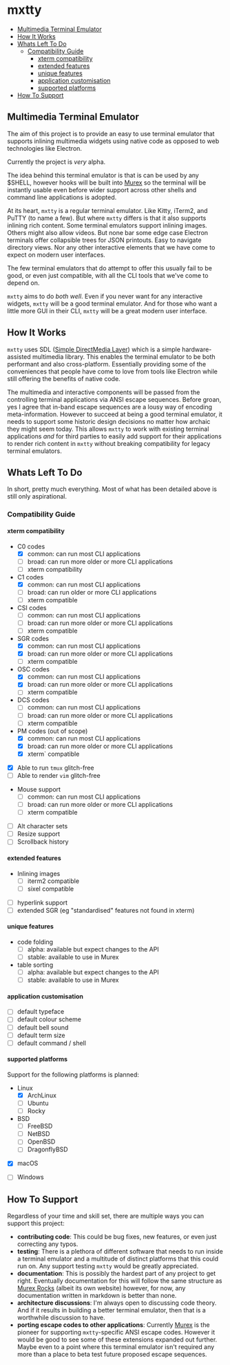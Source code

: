 <h1>mxtty</h1>

- [Multimedia Terminal Emulator](#multimedia-terminal-emulator)
- [How It Works](#how-it-works)
- [Whats Left To Do](#whats-left-to-do)
  - [Compatibility Guide](#compatibility-guide)
    - [xterm compatibility](#xterm-compatibility)
    - [extended features](#extended-features)
    - [unique features](#unique-features)
    - [application customisation](#application-customisation)
    - [supported platforms](#supported-platforms)
- [How To Support](#how-to-support)

## Multimedia Terminal Emulator

The aim of this project is to provide an easy to use terminal emulator that
supports inlining multimedia widgets using native code as opposed to web
technologies like Electron.

Currently the project is _very_ alpha.

The idea behind this terminal emulator is that is can be used by any $SHELL,
however hooks will be built into [Murex](https://github.com/lmorg/murex) so
the terminal will be instantly usable even before wider support across other
shells and command line applications is adopted.

At its heart, `mxtty` is a regular terminal emulator. Like Kitty, iTerm2, and
PuTTY (to name a few). But where `mxtty` differs is that it also supports
inlining rich content. Some terminal emulators support inlining images. Others
might also allow videos. But none bar some edge case Electron terminals offer
collapsible trees for JSON printouts. Easy to navigate directory views. Nor any
other interactive elements that we have come to expect on modern user
interfaces.

The few terminal emulators that do attempt to offer this usually fail to be
good, or even just compatible, with all the CLI tools that we've come to depend
on.

`mxtty` aims to do _both well_. Even if you never want for any interactive
widgets, `mxtty` will be a good terminal emulator. And for those who want a
little more GUI in their CLI, `mxtty` will be a great modern user interface.

## How It Works

`mxtty` uses SDL ([Simple DirectMedia Layer](https://en.wikipedia.org/wiki/Simple_DirectMedia_Layer))
which is a simple hardware-assisted multimedia library. This enables the
terminal emulator to be both performant and also cross-platform. Essentially
providing some of the conveniences that people have come to love from tools
like Electron while still offering the benefits of native code.

The multimedia and interactive components will be passed from the controlling
terminal applications via ANSI escape sequences. Before groan, yes I agree that
in-band escape sequences are a lousy way of encoding meta-information. However
to succeed at being a good terminal emulator, it needs to support some historic
design decisions no matter how archaic they might seem today. This allows
`mxtty` to work with existing terminal applications _and_ for third parties to
easily add support for their applications to render rich content in `mxtty`
without breaking compatibility for legacy terminal emulators.

## Whats Left To Do

In short, pretty much everything. Most of what has been detailed above is still
only aspirational.

### Compatibility Guide

#### xterm compatibility

- C0 codes
  - [x] common: can run most CLI applications
  - [ ] broad: can run more older or more CLI applications
  - [ ] xterm compatibility
- C1 codes
  - [x] common: can run most CLI applications
  - [ ] broad: can run older or more CLI applications
  - [ ] xterm compatible
- CSI codes
  - [ ] common: can run most CLI applications
  - [ ] broad: can run more older or more CLI applications
  - [ ] xterm compatible
- SGR codes
  - [x] common: can run most CLI applications
  - [x] broad: can run more older or more CLI applications
  - [ ] xterm compatible
- OSC codes
  - [x] common: can run most CLI applications
  - [x] broad: can run more older or more CLI applications
  - [ ] xterm compatible
- DCS codes
  - [ ] common: can run most CLI applications
  - [ ] broad: can run more older or more CLI applications
  - [ ] xterm compatible
- PM codes (out of scope)
  - [x] common: can run most CLI applications
  - [x] broad: can run more older or more CLI applications
  - [x] xterm` compatible
- [x] Able to run `tmux` glitch-free
- [ ] Able to render `vim` glitch-free
- Mouse support
  - [ ] common: can run most CLI applications
  - [ ] broad: can run more older or more CLI applications
  - [ ] xterm compatible
- [ ] Alt character sets
- [ ] Resize support
- [ ] Scrollback history

#### extended features

- Inlining images
  - [ ] iterm2 compatible
  - [ ] sixel compatible
- [ ] hyperlink support
- [ ] extended SGR (eg "standardised" features not found in xterm)

#### unique features

- code folding
  - [ ] alpha: available but expect changes to the API
  - [ ] stable: available to use in Murex
- table sorting
  - [ ] alpha: available but expect changes to the API
  - [ ] stable: available to use in Murex

#### application customisation

- [ ] default typeface
- [ ] default colour scheme
- [ ] default bell sound
- [ ] default term size
- [ ] default command / shell

#### supported platforms

Support for the following platforms is planned:

- Linux
  - [x] ArchLinux
  - [ ] Ubuntu
  - [ ] Rocky
- BSD
  - [ ] FreeBSD
  - [ ] NetBSD
  - [ ] OpenBSD
  - [ ] DragonflyBSD
- [x] macOS
- [ ] Windows


## How To Support

Regardless of your time and skill set, there are multiple ways you can support
this project:

- **contributing code**: This could be bug fixes, new features, or even just
  correcting any typos.
- **testing**: There is a plethora of different software that needs to run
  inside a terminal emulator and a multitude of distinct platforms that this
  could run on. Any support testing `mxtty` would be greatly appreciated.
- **documentation**: This is possibly the hardest part of any project to get
  right. Eventually documentation for this will follow the same structure as
  [Murex Rocks](https://murex.rocks) (albeit its own website) however, for now,
  any documentation written in markdown is better than none.
- **architecture discussions**: I'm always open to discussing code theory. And
  if it results in building a better terminal emulator, then that is a
  worthwhile discussion to have.
- **porting escape codes to other applications**: Currently [Murex](https://github.com/lmorg/murex)
  is the pioneer for supporting `mxtty`-specific ANSI escape codes. However it
  would be good to see some of these extensions expanded out further. Maybe
  even to a point where this terminal emulator isn't required any more than a
  place to beta test future proposed escape sequences.

